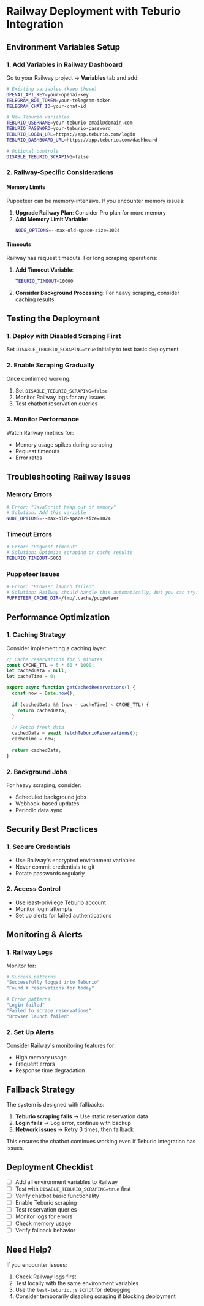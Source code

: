 # Railway Deployment with Teburio Integration

## Environment Variables Setup

### 1. Add Variables in Railway Dashboard

Go to your Railway project → **Variables** tab and add:

```bash
# Existing variables (keep these)
OPENAI_API_KEY=your-openai-key
TELEGRAM_BOT_TOKEN=your-telegram-token
TELEGRAM_CHAT_ID=your-chat-id

# New Teburio variables
TEBURIO_USERNAME=your-teburio-email@domain.com
TEBURIO_PASSWORD=your-teburio-password
TEBURIO_LOGIN_URL=https://app.teburio.com/login
TEBURIO_DASHBOARD_URL=https://app.teburio.com/dashboard

# Optional controls
DISABLE_TEBURIO_SCRAPING=false
```

### 2. Railway-Specific Considerations

#### Memory Limits
Puppeteer can be memory-intensive. If you encounter memory issues:

1. **Upgrade Railway Plan**: Consider Pro plan for more memory
2. **Add Memory Limit Variable**:
   ```bash
   NODE_OPTIONS=--max-old-space-size=1024
   ```

#### Timeouts
Railway has request timeouts. For long scraping operations:

1. **Add Timeout Variable**:
   ```bash
   TEBURIO_TIMEOUT=10000
   ```

2. **Consider Background Processing**: For heavy scraping, consider caching results

## Testing the Deployment

### 1. Deploy with Disabled Scraping First
Set `DISABLE_TEBURIO_SCRAPING=true` initially to test basic deployment.

### 2. Enable Scraping Gradually
Once confirmed working:
1. Set `DISABLE_TEBURIO_SCRAPING=false`
2. Monitor Railway logs for any issues
3. Test chatbot reservation queries

### 3. Monitor Performance
Watch Railway metrics for:
- Memory usage spikes during scraping
- Request timeouts
- Error rates

## Troubleshooting Railway Issues

### Memory Errors
```bash
# Error: "JavaScript heap out of memory"
# Solution: Add this variable
NODE_OPTIONS=--max-old-space-size=1024
```

### Timeout Errors
```bash
# Error: "Request timeout"
# Solution: Optimize scraping or cache results
TEBURIO_TIMEOUT=5000
```

### Puppeteer Issues
```bash
# Error: "Browser launch failed"
# Solution: Railway should handle this automatically, but you can try:
PUPPETEER_CACHE_DIR=/tmp/.cache/puppeteer
```

## Performance Optimization

### 1. Caching Strategy
Consider implementing a caching layer:

```javascript
// Cache reservations for 5 minutes
const CACHE_TTL = 5 * 60 * 1000;
let cachedData = null;
let cacheTime = 0;

export async function getCachedReservations() {
  const now = Date.now();
  
  if (cachedData && (now - cacheTime) < CACHE_TTL) {
    return cachedData;
  }
  
  // Fetch fresh data
  cachedData = await fetchTeburioReservations();
  cacheTime = now;
  
  return cachedData;
}
```

### 2. Background Jobs
For heavy scraping, consider:
- Scheduled background jobs
- Webhook-based updates
- Periodic data sync

## Security Best Practices

### 1. Secure Credentials
- Use Railway's encrypted environment variables
- Never commit credentials to git
- Rotate passwords regularly

### 2. Access Control
- Use least-privilege Teburio account
- Monitor login attempts
- Set up alerts for failed authentications

## Monitoring & Alerts

### 1. Railway Logs
Monitor for:
```bash
# Success patterns
"Successfully logged into Teburio"
"Found X reservations for today"

# Error patterns
"Login failed"
"Failed to scrape reservations"
"Browser launch failed"
```

### 2. Set Up Alerts
Consider Railway's monitoring features for:
- High memory usage
- Frequent errors
- Response time degradation

## Fallback Strategy

The system is designed with fallbacks:

1. **Teburio scraping fails** → Use static reservation data
2. **Login fails** → Log error, continue with backup
3. **Network issues** → Retry 3 times, then fallback

This ensures the chatbot continues working even if Teburio integration has issues.

## Deployment Checklist

- [ ] Add all environment variables to Railway
- [ ] Test with `DISABLE_TEBURIO_SCRAPING=true` first
- [ ] Verify chatbot basic functionality
- [ ] Enable Teburio scraping
- [ ] Test reservation queries
- [ ] Monitor logs for errors
- [ ] Check memory usage
- [ ] Verify fallback behavior

## Need Help?

If you encounter issues:
1. Check Railway logs first
2. Test locally with the same environment variables
3. Use the `test-teburio.js` script for debugging
4. Consider temporarily disabling scraping if blocking deployment 